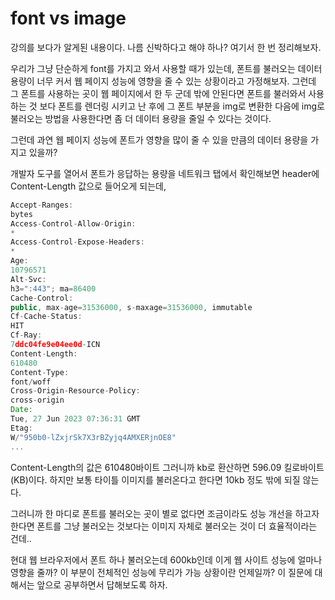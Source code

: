 # font vs image

강의를 보다가 알게된 내용이다. 나름 신박하다고 해야 하나? 여기서 한 번 정리해보자.

우리가 그냥 단순하게 font를 가지고 와서 사용할 때가 있는데, 폰트를 불러오는 데이터 용량이 너무 커서 웹 페이지 성능에 영향을 줄 수 있는 상황이라고 가정해보자. 그런데 그 폰트를 사용하는 곳이 웹 페이지에서 한 두 군데 밖에 안된다면 폰트를 불러와서 사용하는 것 보다 폰트를 렌더링 시키고 난 후에 그 폰트 부분을 img로 변환한 다음에 img로 불러오는 방법을 사용한다면 좀 더 데이터 용량을 줄일 수 있다는 것이다.

그런데 과연 웹 페이지 성능에 폰트가 영향을 많이 줄 수 있을 만큼의 데이터 용량을 가지고 있을까? 

개발자 도구를 열어서 폰트가 응답하는 용량을 네트워크 탭에서 확인해보면 header에 Content-Length 값으로 들어오게 되는데, 

```jsx
Accept-Ranges:
bytes
Access-Control-Allow-Origin:
*
Access-Control-Expose-Headers:
*
Age:
10796571
Alt-Svc:
h3=":443"; ma=86400
Cache-Control:
public, max-age=31536000, s-maxage=31536000, immutable
Cf-Cache-Status:
HIT
Cf-Ray:
7ddc04fe9e04ee0d-ICN
Content-Length:
610480
Content-Type:
font/woff
Cross-Origin-Resource-Policy:
cross-origin
Date:
Tue, 27 Jun 2023 07:36:31 GMT
Etag:
W/"950b0-lZxjrSk7X3rBZyjq4AMXERjnOE8"
...
```

Content-Length의 값은 610480바이트 그러니까 kb로 환산하면 596.09 킬로바이트(KB)이다. 하지만 보통 타이틀 이미지를 불러온다고 한다면 10kb 정도 밖에 되질 않는다. 

그러니까 한 마디로 폰트를 불러오는 곳이 별로 없다면 조금이라도 성능 개선을 하고자 한다면 폰트를 그냥 불러오는 것보다는 이미지 자체로 불러오는 것이 더 효율적이라는 건데..

현대 웹 브라우저에서 폰트 하나 불러오는데 600kb인데 이게 웹 사이트 성능에 얼마나 영향을 줄까? 이 부분이 전체적인 성능에 무리가 가능 상황이란 언제일까? 이 질문에 대해서는 앞으로 공부하면서 답해보도록 하자.